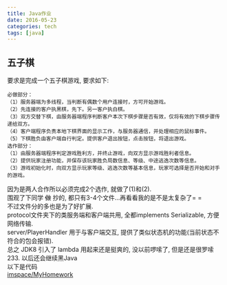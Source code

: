 ```yaml
---
title: Java作业
date: 2016-05-23
categories: tech
tags: [java]
---
```


## 五子棋

要求是完成一个五子棋游戏, 要求如下:

    必做部分：
    （1）服务器端为多线程，当判断有偶数个用户连接时，方可开始游戏。
    （2）先连接的客户执黑棋，先下。另一客户执白棋。
    （3）双方交替下棋，由服务器端程序判断客户本次下棋步骤是否有效，仅将有效的下棋步骤传递给双方。
    （4）客户端程序负责本地下棋界面的显示工作，与服务器通信，并处理相应的鼠标事件。
    （5）下棋胜负由客户端自行判定。提供客户退出按钮，点击按钮，将退出游戏。
    选作部分：
    （1）由服务器端程序判定游戏胜利方，并终止游戏，向双方显示游戏胜利者信息。
    （2）提供玩家注册功能，并保存该玩家胜负局数信息、等级、中途逃逸次数等信息。
    （3）游戏初始化时，向双方显示玩家等级、逃逸次数等基本信息，玩家可选择是否开始和对手的游戏。

<!--more-->

因为是两人合作所以必须完成2个选作, 就做了(1)和(2).  
围观了下同学 <del>做</del> 抄的, 都只有3-4个文件...再看看我的是不是太复杂了= =  
不过文件分的多也是为了好扩展.  
protocol文件夹下的类服务端和客户端共用, 全都implements Serializable, 方便网络传输.  
server/PlayerHandler 用于与客户端交互, 提供了类似状态机的功能(当前状态不符合的包会报错).  
总之 JDK8 引入了 lambda 用起来还是挺爽的, 没以前啰嗦了, 但是还是很罗嗦233. 以后还会继续黑Java  
以下是代码  
[imspace/MyHomework](https://coding.net/u/imspace/p/MyHomework/git/tree/master/java/gobang)  
